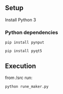 ## Setup
Install Python 3

### Python dependencies
`pip install pynput`

`pip install pyqt5`

## Execution
from /src run:

`python rune_maker.py`